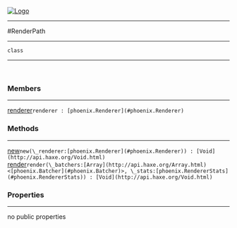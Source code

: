 
[![Logo](../../images/logo.png)](../../api/index.html)

---



#RenderPath



---

`class`
<span class="meta">

</span>


---

&nbsp;
&nbsp;

<h3>Members</h3> <hr/><span class="member apipage">
            <a name="renderer"><a class="lift" href="#renderer">renderer</a></a><code class="signature apipage">renderer : [phoenix.Renderer](#phoenix.Renderer)</code><br/></span>
        <span class="small_desc_flat"></span>

<h3>Methods</h3> <hr/><span class="method apipage">
            <a name="new"><a class="lift" href="#new">new</a></a><code class="signature apipage">new(\_renderer:<span>[phoenix.Renderer](#phoenix.Renderer)</span>) : [Void](http://api.haxe.org/Void.html)</code><br/><span class="small_desc_flat"></span>
        </span>
    <span class="method apipage">
            <a name="render"><a class="lift" href="#render">render</a></a><code class="signature apipage">render(\_batchers:<span>[Array](http://api.haxe.org/Array.html)&lt;[phoenix.Batcher](#phoenix.Batcher)&gt;</span>, \_stats:<span>[phoenix.RendererStats](#phoenix.RendererStats)</span>) : [Void](http://api.haxe.org/Void.html)</code><br/><span class="small_desc_flat"></span>
        </span>
    

<h3>Properties</h3> <hr/>no public properties

&nbsp;
&nbsp;
&nbsp;